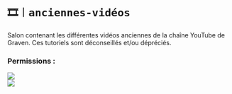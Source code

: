 # `🎞︱anciennes-vidéos`
Salon contenant les différentes vidéos anciennes de la chaîne YouTube
de Graven. Ces tutoriels sont déconseillés et/ou dépréciés.

### Permissions :
![](https://img.shields.io/badge/Lecture-OUI-green?style=for-the-badge) <br/>
![](https://img.shields.io/badge/Ecriture-NON-red?style=for-the-badge)
